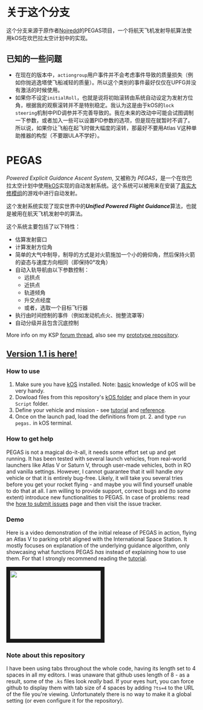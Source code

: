 # 关于这个分支
这个分支来源于原作者[Noiredd](https://github.com/Noiredd)的PEGAS项目，一个将航天飞机发射导航算法使用kOS在坎巴拉太空计划中的实现。

## 已知的一些问题
* 在现在的版本中，`actiongroup`用户事件并不会考虑事件导致的质量损失（例如你抛逃逸塔使飞船减轻的质量）。所以这个类别的事件最好仅仅在UPFG并没有激活的时候使用。
* 如果你不设定`initialRoll`，也就是说将初始滚转由系统自动设定为发射方位角，根据我的观察滚转并不是特别稳定。我认为这是由于kOS的`lock steering`机制中PID调参并不完善导致的。我在未来的改动中可能会试图调制一下参数，或者加入一些可以设置PID参数的选项，但是现在就暂时不调了。所以说，如果你让飞船在起飞时做大幅度的滚转，那最好不要用Atlas V这种单助推器的构型（不要跟ULA不学好）。


# PEGAS
*Powered Explicit Guidance Ascent System*, 又被称为 *PEGAS*，是一个在坎巴拉太空计划中使用[kOS](http://forum.kerbalspaceprogram.com/index.php?/topic/61827-122-kos-scriptable-autopilot-system-v103-20161207/)实现的自动发射系统。这个系统可以被用来在安装了[真实大修模组](http://forum.kerbalspaceprogram.com/index.php?/topic/155700-113-realism-overhaul)的游戏中进行自动发射。

这个发射系统实现了现实世界中的***Unified Powered Flight Guidance***算法，也就是被用在航天飞机发射中的算法。

这个系统主要包括了以下特性：
* 估算发射窗口
* 计算发射方位角
* 简单的大气中制导，制导的方式是对火箭施加一个小的俯仰角，然后保持火箭的姿态与速度方向相同（即保持0°攻角）
* 自动入轨导航由以下参数控制：
  * 远拱点
  * 近拱点
  * 轨道倾角
  * 升交点经度
  * 或者，选取一个目标飞行器
* 执行由时间控制的事件（例如发动机点火、抛整流罩等）
* 自动分级并且包含沉底控制

More info on my KSP [forum thread](http://forum.kerbalspaceprogram.com/index.php?/topic/142213-pegas-powered-explicit-guidance-ascent-system-devlog/), also see my [prototype repository](https://github.com/Noiredd/PEGAS-MATLAB).

## **[Version 1.1 is here!](https://github.com/Noiredd/PEGAS/releases/tag/v1.1)**

### How to use
1. Make sure you have [kOS](http://forum.kerbalspaceprogram.com/index.php?/topic/61827-122-kos-scriptable-autopilot-system-v103-20161207/) installed. Note: [basic](http://ksp-kos.github.io/KOS_DOC/language.html) knowledge of kOS will be very handy.
2. Dowload files from this repository's [kOS folder](kOS) and place them in your `Script` folder.
3. Define your vehicle and mission - see [tutorial](docs/tutorial.md) and [reference](docs/reference.md).
4. Once on the launch pad, load the definitions from pt. 2. and type `run pegas.` in kOS terminal.

### How to get help
PEGAS is not a magical do-it-all, it needs some effort set up and get running.
It has been tested with several launch vehicles, from real-world launchers like Atlas V or Saturn V, through user-made vehicles, both in RO and vanilla settings.
However, I cannot guarantee that it will handle *any* vehicle or that it is entirely bug-free.
Likely, it will take you several tries before you get your rocket flying - and maybe you will find yourself unable to do that at all.
I am willing to provide support, correct bugs and (to some extent) introduce new functionalities to PEGAS.
In case of problems: read the [how to submit issues](docs/issues.md) page and then visit the issue tracker.

### Demo
Here is a video demonstration of the initial release of PEGAS in action, flying an Atlas V to parking orbit aligned with the International Space Station.
It mostly focuses on explanation of the underlying guidance algorithm, only showcasing what functions PEGAS *has* instead of explaining how to use them.
For that I strongly recommend reading the [tutorial](docs/tutorial.md).

<a href="https://youtu.be/NEQD7AQoLXk" target="_blank"><img src="http://img.youtube.com/vi/NEQD7AQoLXk/0.jpg" width="240" height="180" border="10" /></a>

### Note about this repository
I have been using tabs throughout the whole code, having its length set to 4 spaces in all my editors.
I was unaware that github uses length of 8 - as a result, some of the `.ks` files look *really* bad.
If your eyes hurt, you can force github to display them with tab size of 4 spaces by adding `?ts=4` to the URL of the file you're viewing.
Unfortunately there is no way to make it a global setting (or even configure it for the repository).
